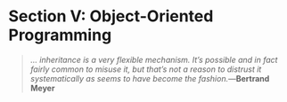 # Section V: Object-Oriented Programming

> *… inheritance is a very flexible mechanism. It’s possible and in fact fairly common to misuse it, but that’s not a reason to distrust it systematically as seems to have become the fashion.*—**Bertrand Meyer**

